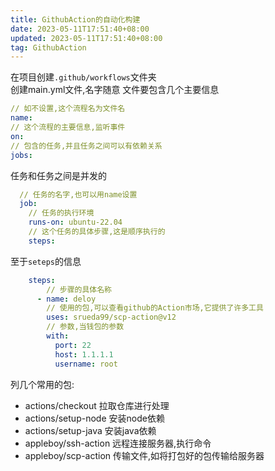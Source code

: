 ```yaml
---
title: GithubAction的自动化构建
date: 2023-05-11T17:51:40+08:00
updated: 2023-05-11T17:51:40+08:00
tag: GithubAction
---
```


在项目创建`.github/workflows`文件夹  
创建main.yml文件,名字随意
文件要包含几个主要信息

```yml
// 如不设置,这个流程名为文件名
name:
// 这个流程的主要信息,监听事件  
on:
// 包含的任务,并且任务之间可以有依赖关系  
jobs:
```

任务和任务之间是并发的  

```yml
  // 任务的名字,也可以用name设置
  job:
    // 任务的执行环境
    runs-on: ubuntu-22.04
    // 这个任务的具体步骤,这是顺序执行的
    steps:
```

至于`seteps`的信息  

```yml
    steps:
        // 步骤的具体名称
      - name: deloy
        // 使用的包,可以查看github的Action市场,它提供了许多工具
        uses: srueda99/scp-action@v12
        // 参数,当钱包的参数
        with:
          port: 22
          host: 1.1.1.1
          username: root
```

列几个常用的包:

- actions/checkout  拉取仓库进行处理
- actions/setup-node  安装node依赖
- actions/setup-java  安装java依赖
- appleboy/ssh-action  远程连接服务器,执行命令
- appleboy/scp-action  传输文件,如将打包好的包传输给服务器
